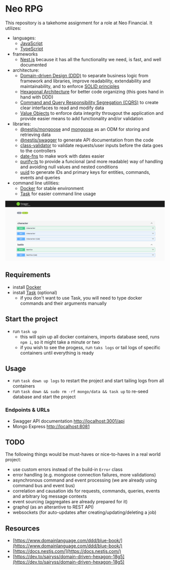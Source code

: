 # Neo RPG

This repository is a takehome assignment for a role at Neo Financial.
It utilizes:

- languages:
  - [JavaScript](https://javascript.info/)
  - [TypeScript](https://www.typescriptlang.org/)
- frameworks
  - [Nest.js](nestjs.com) because it has all the functionality we need, is fast, and well documented
- architecture:
  - [Domain-driven Design (DDD)](https://en.wikipedia.org/wiki/Domain-driven_design) to separate business logic from framework and libraries, improve readability, extendability and maintainability, and to enforce [SOLID principles](https://en.wikipedia.org/wiki/SOLID)
  - [Hexagonal Architecture](https://en.wikipedia.org/wiki/Hexagonal_architecture_(software)) for better code organizing (this goes hand in hand with DDD)
  - [Command and Query Responsibility Segregation (CQRS)](https://en.wikipedia.org/wiki/Command_Query_Responsibility_Segregation) to create clear interfaces to read and modify data
  - [Value Objects](https://en.wikipedia.org/wiki/Value_object) to enforce data integrity througout the application and provide easier means to add functionality and/or validation
- libraries:
  - [@nestjs/mongoose](https://www.npmjs.com/package/@nestjs/mongoose) and [mongoose](https://www.npmjs.com/package/mongoose) as an ODM for storing and retrieving data
  - [@nestjs/swagger](https://www.npmjs.com/package/@nestjs/swagger) to generate API documentation from the code
  - [class-validator](https://www.npmjs.com/package/class-validator) to validate requests/user inputs before the data goes to the controllers
  - [date-fns](https://www.npmjs.com/package/date-fns) to make work with dates easier
  - [purify-ts](https://www.npmjs.com/package/purify-ts) to provide a funcional (and more readable) way of handling and avoiding null values and nested conditions
  - [uuid](https://www.npmjs.com/package/uuid) to generate IDs and primary keys for entities, commands, events and queries
- command line utilities:
  - [Docker](https://www.docker.com/) for stable environment
  - [Task](https://taskfile.dev/) for easier command line usage

![App Screencast](./docs/swagger.png)

## Requirements

- install [Docker](https://docs.docker.com/engine/install/)
- install [Task](https://taskfile.dev/installation) (optional)
  - if you don't want to use Task, you will need to type docker commands and their arguments manually

## Start the project

- run `task up`
  - this will spin up all docker containers, imports database seed, runs `npm i`, so it might take a minute or two
  - if you wish to see the progess, run `taks logs` or tail logs of specific containers until everything is ready

## Usage

- run `task down up logs` to restart the project and start tailing logs from all containers
- run `task down && sudo rm -rf mongo/data && task up` to re-seed database and start the project

### Endpoints & URLs

- Swagger API documentation [http://localhost:3001/api](http://localhost:3001/api)
- Mongo Express [http://localhost:8081](http://localhost:8081)

## TODO

The following things would be must-haves or nice-to-haves in a real world project:

- use custom errors instead of the build-in `Error` class
- error handling (e.g. mongoose connection failures, more validations)
- asynchronous command and event processing (we are already using command bus and event bus)
- correlation and causation ids for requests, commands, queries, events and arbitrary log message contexts
- event sourcing (aggregates are already prepared for it)
- graphql (as an alterantive to REST API)
- websockets (for auto-updates after creating/updating/deleting a job)

## Resources

- [https://www.domainlanguage.com/ddd/blue-book/](https://www.domainlanguage.com/ddd/blue-book/)
- [https://docs.nestjs.com/](https://docs.nestjs.com/)
- [https://dev.to/sairyss/domain-driven-hexagon-18g5](https://dev.to/sairyss/domain-driven-hexagon-18g5)

